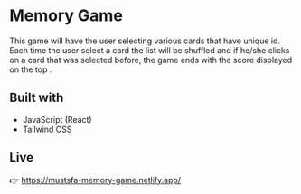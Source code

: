 # Memory Game

This game will have the user selecting various cards that have unique id.
Each time the user select a card the list will be shuffled and if he/she clicks on a card that was selected before, the game ends with the score displayed on the top .

## Built with

- JavaScript (React)
- Tailwind CSS

## Live

👉 https://mustsfa-memory-game.netlify.app/
